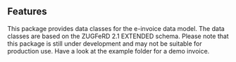 ## Features

This package provides data classes for the e-invoice data model. The data classes are based on the ZUGFeRD 2.1 EXTENDED schema.
Please note that this package is still under development and may not be suitable for production use.
Have a look at the example folder for a demo invoice.

